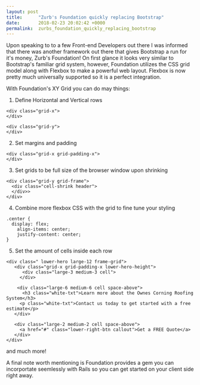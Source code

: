 ```yaml
---
layout: post
title:      "Zurb's Foundation quickly replacing Bootstrap"
date:       2018-02-23 20:02:42 +0000
permalink:  zurbs_foundation_quickly_replacing_bootstrap
---
```



Upon speaking to to a few Front-end Developers out there I was informed that there was another framework out there that gives Bootstrap a run for it's money, Zurb's Foundation! On first glance it looks very similar to Bootstrap's familiar grid system, however, Foundation utilizes the CSS grid model along with Flexbox to make a powerful web layout. Flexbox is now pretty much universally supported so it is a perfect integration.

With Foundation's XY Grid you can do may things:

1) Define Horizontal and Vertical rows

```
<div class="grid-x">
</div>

<div class="grid-y">
</div>
```

2) Set margins and padding

```
<div class="grid-x grid-padding-x">
</div>
```

3) Set grids to be full size of the browser window upon shrinking

```
<div class="grid-y grid-frame">
  <div class="cell-shrink header">
  </div>>
</div>
```

4) Combine more flexbox CSS with the grid to fine tune your styling

```
.center {
  display: flex;
	align-items: center;
	justify-content: center;
}
```

5) Set the amount of cells inside each row

```
<div class=" lower-hero large-12 frame-grid">
   <div class="grid-x grid-padding-x lower-hero-height">
      <div class="large-3 medium-3 cell">
     </div>

    <div class="large-6 medium-6 cell space-above">
      <h3 class="white-txt">Learn more about the Ownes Corning Roofing System</h3>
     <p class="white-txt">Contact us today to get started with a free estimate</p>
   </div>

   <div class="large-2 medium-2 cell space-above">
     <a href="#" class="lower-right-btn callout">Get a FREE Quote</a>
   </div>
</div>
```

and much more!

A final note worth mentioning is Foundation provides a gem you can incorportate seemlessly with Rails so you can get started on your client side right away.
